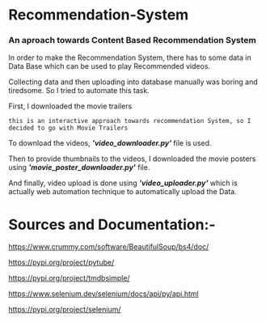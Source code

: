 # Recommendation-System
### An aproach towards Content Based Recommendation System

In order to make the Recommendation System, there has to some data in Data Base which can be used to play Recommended videos.

Collecting data and then uploading into database manually was boring and tiredsome.
So I tried to automate this task.

First, I downloaded the movie trailers
```
this is an interactive approach towards recommendation System, so I decided to go with Movie Trailers
```

To download the videos, ***'video_downloader.py'*** file is used.

Then to provide thumbnails to the videos, I downloaded the movie posters using ***'movie_poster_downloader.py'*** file.

And finally, video upload is done using ***'video_uploader.py'*** which is actually web automation technique to automatically upload the Data.

# Sources and Documentation:-

https://www.crummy.com/software/BeautifulSoup/bs4/doc/

https://pypi.org/project/pytube/

https://pypi.org/project/tmdbsimple/

https://www.selenium.dev/selenium/docs/api/py/api.html

https://pypi.org/project/selenium/
